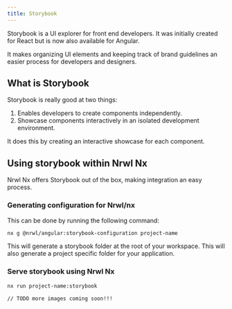 ```yaml
---
title: Storybook
---
```

Storybook is a UI explorer for front end developers. It was initially
created for React but is now also available for Angular.

It makes organizing UI elements and keeping track of brand guidelines an
easier process for developers and designers.

## What is Storybook

Storybook is really good at two things:

1. Enables developers to create components independently.
2. Showcase components interactively in an isolated development
   environment.

It does this by creating an interactive showcase for each component.

## Using storybook within Nrwl Nx

Nrwl Nx offers Storybook out of the box, making integration an easy
process.

### Generating configuration for Nrwl/nx

This can be done by running the following command:

```bash
nx g @nrwl/angular:storybook-configuration project-name
```

This will generate a storybook folder at the root of your workspace.
This will also generate a project specific folder for your application.

### Serve storybook using Nrwl Nx

```bash
nx run project-name:storybook  
```

```
// TODO more images coming soon!!!
```
